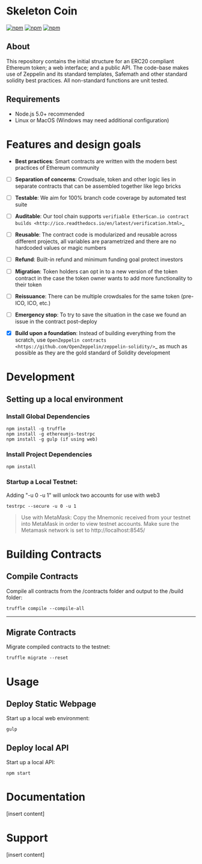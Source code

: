 # Skeleton Coin
[![npm](https://img.shields.io/badge/npm-v4.1.2-blue.svg)]()
[![npm](https://img.shields.io/badge/node-%3E%3D7.5.0-brightgreen.svg)]()
[![npm](https://img.shields.io/badge/build-passing-brightgreen.svg)]()


## About
This repository contains the initial structure for an ERC20 compliant Ethereum token; a web interface; and a public API. The code-base makes use of Zeppelin and its standard templates, Safemath and other standard solidity best practices. All non-standard functions are unit tested.

## Requirements
- Node.js 5.0+ recommended
- Linux or MacOS (Windows may need additional configuration)

# Features and design goals


- **Best practices**: Smart contracts are written with the modern best practices of Ethereum community

- [ ] **Separation of concerns**: Crowdsale, token and other logic lies in separate contracts that can be assembled together like lego bricks

- [ ] **Testable**: We aim for 100% branch code coverage by automated test suite

- [ ] **Auditable**: Our tool chain supports `verifiable EtherScan.io contract builds <http://ico.readthedocs.io/en/latest/verification.html>`_

- [ ] **Reusable**: The contract code is modularized and reusable across different projects, all variables are parametrized and there are no hardcoded values or magic numbers

- [ ] **Refund**: Built-in refund and minimum funding goal protect investors

- [ ] **Migration**: Token holders can opt in to a new version of the token contract in the case the token owner wants to add more functionality to their token

- [ ] **Reissuance**: There can be multiple crowdsales for the same token (pre-ICO, ICO, etc.)

- [ ] **Emergency stop**: To try to save the situation in the case we found an issue in the contract post-deploy

- [x] **Build upon a foundation**: Instead of building everything from the scratch, use `OpenZeppelin contracts <https://github.com/OpenZeppelin/zeppelin-solidity/>`_ as much as possible as they are the gold standard of Solidity development

# Development 

## Setting up a local environment

### Install Global Dependencies
```
npm install -g truffle
npm install -g ethereumjs-testrpc
npm install -g gulp (if using web)
```

### Install Project Dependencies
```
npm install
```

### Startup a Local Testnet:

Adding "-u 0 -u 1" will unlock two accounts for use with web3
```
testrpc --secure -u 0 -u 1
```

> Use with MetaMask: Copy the Mnemonic received from your testnet into MetaMask in order to view testnet accounts. Make sure the Metamask network is set to http://localhost:8545/

# Building Contracts 

## Compile Contracts
Compile all contracts from the /contracts folder and output to the /build folder:
```
truffle compile --compile-all
```

---

## Migrate Contracts 
Migrate compiled contracts to the testnet:
```
truffle migrate --reset
```

# Usage

## Deploy Static Webpage
Start up a local web environment:
```
gulp
```

## Deploy local API
Start up a local API:
```
npm start
```

# Documentation
[insert content]

# Support
[insert content]


